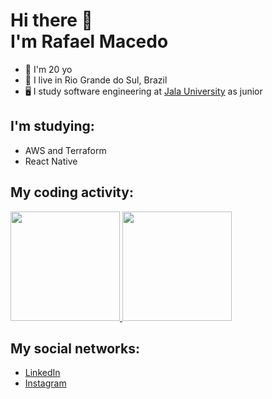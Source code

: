 # Hi there 👋 <br> I'm Rafael Macedo

- 🙂 I'm 20 yo
- 📌 I live in Rio Grande do Sul, Brazil
- 🖥️ I study software engineering at [Jala University](https://jala.university/en/) as junior


## I'm studying:
- AWS and Terraform
- React Native
  
## My coding activity:
<div>
  <a href="https://github.com/rafaelrmacedo">
  <img height="175px" src="https://github-readme-stats.vercel.app/api?username=rafaelrmacedo&show_icons=true&theme=github_dark&include_all_commits=true&count_private=true"/>
  <img height="175px" src="https://github-readme-stats.vercel.app/api/top-langs/?username=rafaelrmacedo&layout=compact&langs_count=8&theme=github_dark"/>
  </a>
</div>

## My social networks:
- [LinkedIn](https://www.linkedin.com/in/rafael-macedo-656057216/)
- [Instagram](https://www.instagram.com/rafaelrmacedo_/)
  
<!--## Extra  
- I'm studying cybersec at [TryHackMe](https://tryhackme.com/). My profile is [here](https://tryhackme.com/p/rafaelrm). -->

